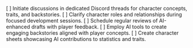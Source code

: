 [ ] Initiate discussions in dedicated Discord threads for character concepts, traits, and backstories.
[ ] Clarify character roles and relationships during focused development sessions.
[ ] Schedule regular reviews of AI-enhanced drafts with player feedback.
[ ] Employ AI tools to create engaging backstories aligned with player concepts.
[ ] Create character sheets showcasing AI contributions to statistics and traits.